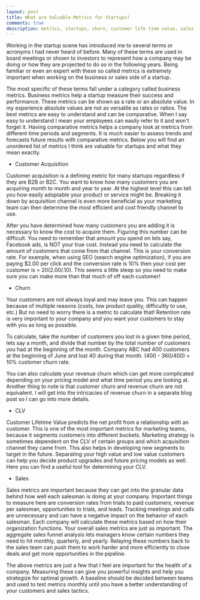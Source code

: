 ```yaml
---
layout: post
title: What are Valuable Metrics for Startups?
comments: true
description: metrics, startups, churn, customer life time value, sales
---
```


Working in the startup scene has introduced me to several terms or acronyms I had never heard of before. Many of these terms are used in board meetings or shown to investors to represent how a company may be doing or how they are projected to do so in the following years. Being familiar or even an expert with these so called metrics is extremely important when working on the business or sales side of a startup.

The most specific of these terms fall under a category called business metrics. Business metrics help a startup measure their success and performance. These metrics can be shown as a rate or an absolute value. In my experience absolute values are not as versatile as rates or ratios. The best metrics are easy to understand and can be comparative. When I say easy to understand I mean your employees can easily refer to it and won't forget it. Having comparative metrics helps a company look at metrics from different time periods and segments. It is much easier to assess trends and forecasts future results with comparative metrics. Below you will find an unordered list of metrics I think are valuable for startups and what they mean exactly.

- Customer Acquisition

Customer acquisition is a defining metric for many startups regardless if they are B2B or B2C. You want to know how many customers you are acquiring month to month and year to year. At the highest level this can tell you how easily adoptable your product or service might be. Breaking it down by acquisition channel is even more beneficial as your marketing team can then determine the most efficient and cost friendly channel to use.

After you have determined how many customers you are adding it is necessary to know the cost to acquire them. Figuring this number can be difficult. You need to remember that amount you spend on lets say, Facebook ads, is NOT your true cost. Instead you need to calculate the amount of customers that come from that channel. This is your conversion rate. For example, when using SEO (search engine optimization), if you are paying $2.00 per click and the conversion rate is 10% then your cost per customer is = $20  ($2.00/.10). This seems a little steep so you need to make sure you can make more than that much of off each customer!

- Churn 

Your customers are not always loyal and may leave you. This can happen because of multiple reasons (costs, low product quality, difficultly to use, etc.) But no need to worry there is a metric to calculate that! Retention rate is very important to your company and you want your customers to stay with you as long as possible.

To calculate, take the number of customers you lost in a given time period, lets say a month, and divide that number by the total number of customers you had at the beginning of the month. Company ABC had 400 customers at the beginning of June and lost 40 during that month. (400 - 360/400) = 10% customer churn rate.

You can also calculate your revenue churn which can get more complicated depending on your pricing model and what time period you are looking at. Another thing to note is that customer churn and revenue churn are not equivalent.  I will get into the intricacies of revenue churn in a separate blog post so I can go into more details.

- CLV 

Customer Lifetime Value predicts the net profit from a relationship with an customer. This is one of the most important metrics for marketing teams, because it segments customers into different buckets. Marketing strategy is sometimes dependent on the CLV of certain groups and which acquisition channel they came from. This also helps in developing new segments to target in the future. Separating your high value and low value customers can help you decide product upgrades and future pricing models as well. Here you can find a useful tool for determining your CLV.

- Sales 

Sales metrics are important because they can get into the granular data behind how well each salesman is doing at your company. Important things to measure here are conversion rates from trials to paid customers, revenue per salesman, opportunities to trials, and leads. Tracking meetings and calls are unnecessary and can have a negative impact on the behavior of each salesman. Each company will calculate these metrics based on how their organization functions. Your overall sales metrics are just as important. The aggregate sales funnel analysis lets managers know certain numbers they need to hit monthly, quarterly, and yearly. Relaying these numbers back to the sales team can push them to work harder and more efficiently to close deals and get more opportunities in the pipeline.

 

The above metrics are just a few that I feel are important for the health of a company. Measuring these can give you powerful insights and help you strategize for optimal growth. A baseline should be decided between teams and used to test metrics monthly until you have a better understanding of your customers and sales tactics.

